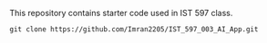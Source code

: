This repository contains starter code used in IST 597 class.

`git clone https://github.com/Imran2205/IST_597_003_AI_App.git`
